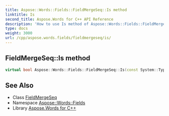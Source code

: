 ```yaml
---
title: Aspose::Words::Fields::FieldMergeSeq::Is method
linktitle: Is
second_title: Aspose.Words for C++ API Reference
description: 'How to use Is method of Aspose::Words::Fields::FieldMergeSeq class in C++.'
type: docs
weight: 3000
url: /cpp/aspose.words.fields/fieldmergeseq/is/
---
```

## FieldMergeSeq::Is method




```cpp
virtual bool Aspose::Words::Fields::FieldMergeSeq::Is(const System::TypeInfo &target) const override
```

## See Also

* Class [FieldMergeSeq](../)
* Namespace [Aspose::Words::Fields](../../)
* Library [Aspose.Words for C++](../../../)

